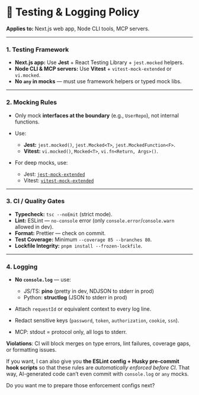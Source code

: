 # 📄 **Testing & Logging Policy**

**Applies to:** Next.js web app, Node CLI tools, MCP servers.

---

### **1. Testing Framework**

- **Next.js app:** Use **Jest** + React Testing Library + `jest.mocked` helpers.
- **Node CLI & MCP servers:** Use **Vitest** + `vitest-mock-extended` or `vi.mocked`.
- **No `any` in mocks** — must use framework helpers or typed mock libs.

---

### **2. Mocking Rules**

- Only mock **interfaces at the boundary** (e.g., `UserRepo`), not internal functions.
- Use:
  - **Jest:** `jest.mocked()`, `jest.Mocked<T>`, `jest.MockedFunction<F>`.
  - **Vitest:** `vi.mocked()`, `Mocked<T>`, `vi.fn<Return, Args>()`.

- For deep mocks, use:
  - Jest: [`jest-mock-extended`](https://github.com/marchaos/jest-mock-extended)
  - Vitest: [`vitest-mock-extended`](https://github.com/marchaos/vitest-mock-extended)

---

### **3. CI / Quality Gates**

- **Typecheck:** `tsc --noEmit` (strict mode).
- **Lint:** ESLint — `no-console` error (only `console.error`/`console.warn` allowed in dev).
- **Format:** Prettier — check on commit.
- **Test Coverage:** Minimum `--coverage 85 --branches 80`.
- **Lockfile Integrity:** `pnpm install --frozen-lockfile`.

---

### **4. Logging**

- **No `console.log`** — use:
  - JS/TS: **pino** (pretty in dev, NDJSON to stderr in prod)
  - Python: **structlog** (JSON to stderr in prod)

- Attach `requestId` or equivalent context to every log line.
- Redact sensitive keys (`password`, `token`, `authorization`, `cookie`, `ssn`).
- MCP: stdout = protocol only, all logs to stderr.

**Violations**: CI will block merges on type errors, lint failures, coverage gaps, or formatting issues.

If you want, I can also give you **the ESLint config + Husky pre-commit hook scripts** so that these rules are _automatically enforced before CI_. That way, AI-generated code can’t even commit with `console.log` or `any` mocks.

Do you want me to prepare those enforcement configs next?
